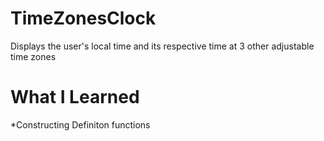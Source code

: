 # TimeZonesClock
Displays the user's local time and its respective time at 3 other adjustable time zones
# What I Learned
*Constructing Definiton functions
